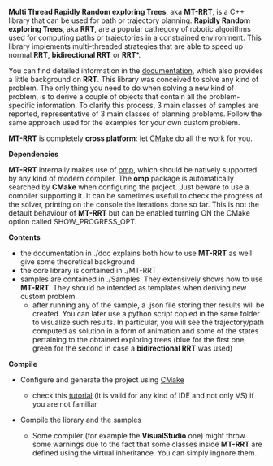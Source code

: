 **Multi Thread Rapidly Random exploring Trees**, aka **MT-RRT**, is a C++ library that can be used for path or trajectory planning.
**Rapidly Random exploring Trees**, aka **RRT**, are a popular cathegory of robotic algorithms used for computing paths or trajectories in a constrained environment.
This library implements multi-threaded strategies that are able to speed up
normal **RRT**, **bidirectional  RRT** or **RRT***.

You can find detailed information in the [documentation](https://github.com/andreacasalino/MT-RRT/blob/master/doc/MT-RRT.pdf), which also provides a little background on **RRT**.
This library was conceived to solve any kind of problem. The only thing you need to do when solving a new kind of problem, is to derive a couple of objects that contain all the
problem-specific information. To clarify this process, 3 main classes of samples are reported, representative of 3 main classes of planning problems. Follow the same approach
used for the examples for your own custom problem.

**MT-RRT** is completely **cross platform**: let [CMake](https://cmake.org) do all the work for you.

**Dependencies**

**MT-RRT** internally makes use of [omp](https://en.wikipedia.org/wiki/OpenMP), which should be natively supported by any kind of modern compiler. 
The **omp** package is automatically searched by **CMake** when configuring the project. Just beware to use a compiler supporting it.
It can be sometimes usefull to check the progress of the solver, printing on the console the iterations done so far. This is not the default behaviour of **MT-RRT** but can be enabled
turning ON the CMake option called SHOW_PROGRESS_OPT.

**Contents**

 * the documentation in ./doc explains both how to use **MT-RRT** as well give some theoretical background 
 * the core library is contained in ./MT-RRT
 * samples are contained in ./Samples. They extensively shows how to use **MT-RRT**. They should be intended as templates when deriving new custom problem.
	* after running any of the sample, a .json file storing ther results will be created. You can later use a python script copied in the same folder to visualize such results. In particular, you will see the trajectory/path computed as solution in a form of animation and some of the states pertaining to the obtained exploring trees (blue for the first one, green for the second in case a **bidirectional  RRT** was used)

**Compile**

 * Configure and generate the project using [CMake](https://cmake.org)
   * check this [tutorial](https://www.youtube.com/watch?v=LxHV-KNEG3k) (it is valid for any kind of IDE and not only VS) if you are not familiar
      
 * Compile the library and the samples
   * Some compiler (for example the **VisualStudio** one) might throw some warnings due to the fact that some classes inside **MT-RRT** are defined using the virtual inheritance. You can simply ingnore them.
  
